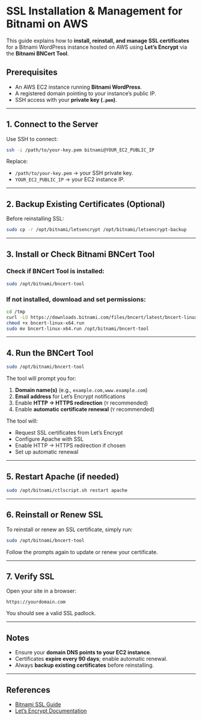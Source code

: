 # SSL Installation & Management for Bitnami on AWS

This guide explains how to **install, reinstall, and manage SSL certificates** for a Bitnami WordPress instance hosted on AWS using **Let’s Encrypt** via the **Bitnami BNCert Tool**.

## Prerequisites

- An AWS EC2 instance running **Bitnami WordPress**.
- A registered domain pointing to your instance’s public IP.
- SSH access with your **private key (`.pem`)**.

---

## 1. Connect to the Server

Use SSH to connect:

```bash
ssh -i /path/to/your-key.pem bitnami@YOUR_EC2_PUBLIC_IP
````

Replace:

* `/path/to/your-key.pem` → your SSH private key.
* `YOUR_EC2_PUBLIC_IP` → your EC2 instance IP.

---

## 2. Backup Existing Certificates (Optional)

Before reinstalling SSL:

```bash
sudo cp -r /opt/bitnami/letsencrypt /opt/bitnami/letsencrypt-backup
```

---

## 3. Install or Check Bitnami BNCert Tool

### Check if BNCert Tool is installed:

```bash
sudo /opt/bitnami/bncert-tool
```

### If not installed, download and set permissions:

```bash
cd /tmp
curl -LO https://downloads.bitnami.com/files/bncert/latest/bncert-linux-x64.run
chmod +x bncert-linux-x64.run
sudo mv bncert-linux-x64.run /opt/bitnami/bncert-tool
```

---

## 4. Run the BNCert Tool

```bash
sudo /opt/bitnami/bncert-tool
```

The tool will prompt you for:

1. **Domain name(s)** (e.g., `example.com,www.example.com`)
2. **Email address** for Let’s Encrypt notifications
3. Enable **HTTP → HTTPS redirection** (`Y` recommended)
4. Enable **automatic certificate renewal** (`Y` recommended)

The tool will:

* Request SSL certificates from Let’s Encrypt
* Configure Apache with SSL
* Enable HTTP → HTTPS redirection if chosen
* Set up automatic renewal

---

## 5. Restart Apache (if needed)

```bash
sudo /opt/bitnami/ctlscript.sh restart apache
```

---

## 6. Reinstall or Renew SSL

To reinstall or renew an SSL certificate, simply run:

```bash
sudo /opt/bitnami/bncert-tool
```

Follow the prompts again to update or renew your certificate.

---

## 7. Verify SSL

Open your site in a browser:

```
https://yourdomain.com
```

You should see a valid SSL padlock.

---

## Notes

* Ensure your **domain DNS points to your EC2 instance**.
* Certificates **expire every 90 days**; enable automatic renewal.
* Always **backup existing certificates** before reinstalling.

---

## References

* [Bitnami SSL Guide](https://docs.bitnami.com/aws/how-to/understand-bncert/)
* [Let’s Encrypt Documentation](https://letsencrypt.org/docs/)

